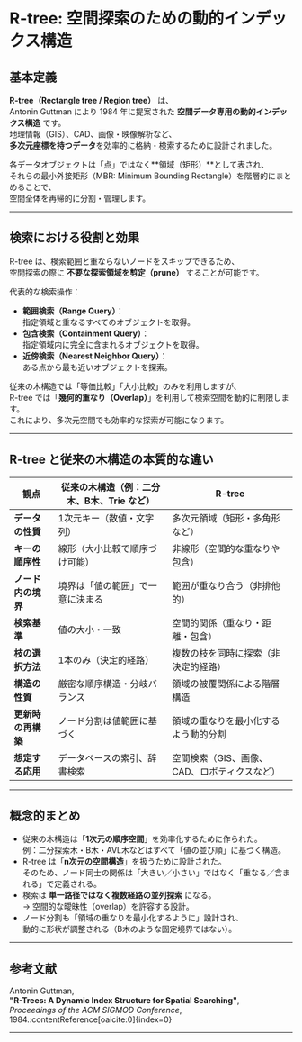 #  R-tree: 空間探索のための動的インデックス構造

##  基本定義

**R-tree（Rectangle tree / Region tree）** は、  
Antonin Guttman により 1984 年に提案された **空間データ専用の動的インデックス構造** です。  
地理情報（GIS）、CAD、画像・映像解析など、  
**多次元座標を持つデータ**を効率的に格納・検索するために設計されました。

各データオブジェクトは「点」ではなく**領域（矩形）**として表され、  
それらの最小外接矩形（MBR: Minimum Bounding Rectangle）を階層的にまとめることで、  
空間全体を再帰的に分割・管理します。

---

##  検索における役割と効果

R-tree は、検索範囲と重ならないノードをスキップできるため、  
空間探索の際に **不要な探索領域を剪定（prune）** することが可能です。  

代表的な検索操作：

- **範囲検索（Range Query）**：  
  指定領域と重なるすべてのオブジェクトを取得。
- **包含検索（Containment Query）**：  
  指定領域内に完全に含まれるオブジェクトを取得。
- **近傍検索（Nearest Neighbor Query）**：  
  ある点から最も近いオブジェクトを探索。

従来の木構造では「等価比較」「大小比較」のみを利用しますが、  
R-tree では「**幾何的重なり（Overlap）**」を利用して検索空間を動的に制限します。  
これにより、多次元空間でも効率的な探索が可能になります。

---

##  R-tree と従来の木構造の本質的な違い

| 観点               | 従来の木構造（例：二分木、B木、Trie など） | R-tree                                       |
| ------------------ | ------------------------------------------ | -------------------------------------------- |
| **データの性質**   | 1次元キー（数値・文字列）                  | 多次元領域（矩形・多角形など）               |
| **キーの順序性**   | 線形（大小比較で順序づけ可能）             | 非線形（空間的な重なりや包含）               |
| **ノード内の境界** | 境界は「値の範囲」で一意に決まる           | 範囲が重なり合う（非排他的）                 |
| **検索基準**       | 値の大小・一致                             | 空間的関係（重なり・距離・包含）             |
| **枝の選択方法**   | 1本のみ（決定的経路）                      | 複数の枝を同時に探索（非決定的経路）         |
| **構造の性質**     | 厳密な順序構造・分岐バランス               | 領域の被覆関係による階層構造                 |
| **更新時の再構築** | ノード分割は値範囲に基づく                 | 領域の重なりを最小化するよう動的分割         |
| **想定する応用**   | データベースの索引、辞書検索               | 空間検索（GIS、画像、CAD、ロボティクスなど） |

---

##  概念的まとめ

- 従来の木構造は「**1次元の順序空間**」を効率化するために作られた。  
  例：二分探索木・B木・AVL木などはすべて「値の並び順」に基づく構造。
- R-tree は「**n次元の空間構造**」を扱うために設計された。  
  そのため、ノード同士の関係は「大きい／小さい」ではなく「重なる／含まれる」で定義される。
- 検索は **単一路径ではなく複数経路の並列探索** になる。  
  → 空間的な曖昧性（overlap）を許容する設計。
- ノード分割も「領域の重なりを最小化するように」設計され、  
  動的に形状が調整される（B木のような固定境界ではない）。

---

## 参考文献
Antonin Guttman,  
**"R-Trees: A Dynamic Index Structure for Spatial Searching"**,  
*Proceedings of the ACM SIGMOD Conference*, 1984.:contentReference[oaicite:0]{index=0}

---